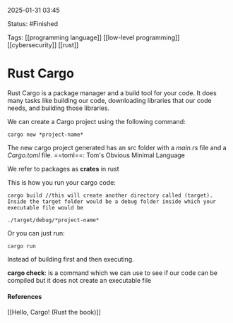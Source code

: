 
2025-01-31 03:45

Status: #Finished 

Tags: [[programming language]] [[low-level programming]] [[cybersecurity]] [[rust]]

# Rust Cargo

Rust Cargo is a package manager and a build tool for your code. It does many tasks like building our code, downloading libraries that our code needs, and building those libraries.

We can create a Cargo project using the following command:
```
cargo new *project-name*
```

The new cargo project generated has an src folder with a *main.rs* file and a *Cargo.toml* file. 
==toml==: Tom's Obvious Minimal Language

We refer to packages as **crates** in rust

This is how you run your cargo code:
```
cargo build //this will create another directory called (target). Inside the target folder would be a debug folder inside which your executable file would be
```

```
./target/debug/*project-name*
```

Or you can just run:
```
cargo run
```
Instead of building first and then executing.

**cargo check**: is a command which we can use to see if our code can be compiled but it does not create an executable file

#### References
[[Hello, Cargo! (Rust the book)]]